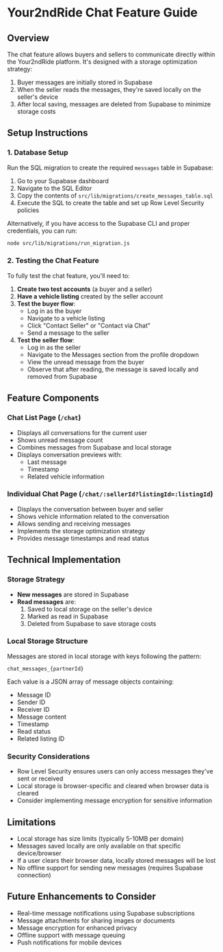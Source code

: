 # Your2ndRide Chat Feature Guide

## Overview

The chat feature allows buyers and sellers to communicate directly within the Your2ndRide platform. It's designed with a storage optimization strategy:

1. Buyer messages are initially stored in Supabase
2. When the seller reads the messages, they're saved locally on the seller's device
3. After local saving, messages are deleted from Supabase to minimize storage costs

## Setup Instructions

### 1. Database Setup

Run the SQL migration to create the required `messages` table in Supabase:

1. Go to your Supabase dashboard
2. Navigate to the SQL Editor
3. Copy the contents of `src/lib/migrations/create_messages_table.sql`
4. Execute the SQL to create the table and set up Row Level Security policies

Alternatively, if you have access to the Supabase CLI and proper credentials, you can run:

```bash
node src/lib/migrations/run_migration.js
```

### 2. Testing the Chat Feature

To fully test the chat feature, you'll need to:

1. **Create two test accounts** (a buyer and a seller)
2. **Have a vehicle listing** created by the seller account
3. **Test the buyer flow**:
   - Log in as the buyer
   - Navigate to a vehicle listing
   - Click "Contact Seller" or "Contact via Chat"
   - Send a message to the seller
4. **Test the seller flow**:
   - Log in as the seller
   - Navigate to the Messages section from the profile dropdown
   - View the unread message from the buyer
   - Observe that after reading, the message is saved locally and removed from Supabase

## Feature Components

### Chat List Page (`/chat`)

- Displays all conversations for the current user
- Shows unread message count
- Combines messages from Supabase and local storage
- Displays conversation previews with:
  - Last message
  - Timestamp
  - Related vehicle information

### Individual Chat Page (`/chat/:sellerId?listingId=:listingId`)

- Displays the conversation between buyer and seller
- Shows vehicle information related to the conversation
- Allows sending and receiving messages
- Implements the storage optimization strategy
- Provides message timestamps and read status

## Technical Implementation

### Storage Strategy

- **New messages** are stored in Supabase
- **Read messages** are:
  1. Saved to local storage on the seller's device
  2. Marked as read in Supabase
  3. Deleted from Supabase to save storage costs

### Local Storage Structure

Messages are stored in local storage with keys following the pattern:
```
chat_messages_{partnerId}
```

Each value is a JSON array of message objects containing:
- Message ID
- Sender ID
- Receiver ID
- Message content
- Timestamp
- Read status
- Related listing ID

### Security Considerations

- Row Level Security ensures users can only access messages they've sent or received
- Local storage is browser-specific and cleared when browser data is cleared
- Consider implementing message encryption for sensitive information

## Limitations

- Local storage has size limits (typically 5-10MB per domain)
- Messages saved locally are only available on that specific device/browser
- If a user clears their browser data, locally stored messages will be lost
- No offline support for sending new messages (requires Supabase connection)

## Future Enhancements to Consider

- Real-time message notifications using Supabase subscriptions
- Message attachments for sharing images or documents
- Message encryption for enhanced privacy
- Offline support with message queuing
- Push notifications for mobile devices
